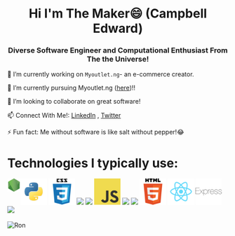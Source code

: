 <h1 align = "center">Hi I'm The Maker😄 (Campbell Edward)</h1>
<h3 align="center">Diverse Software Engineer and Computational Enthusiast From The the Universe!</h3>




🔭 I’m currently working on  `Myoutlet.ng`- an e-commerce creator.


🌱 I’m currently pursuing Myoutlet.ng ([here](https://github.com/))!!

👯 I’m looking to collaborate on great software!

📫 Connect With Me!: [LinkedIn](https://www.linkedin.com/in/edward-campbell-a9b770135/) , [Twitter](https://twitter.com/cratosofficial) 


⚡ Fun fact: Me without software is like salt without pepper!😂

# Technologies I typically use:
<p>
<img align="left" alt="Nodejs" width="30px" src="https://raw.githubusercontent.com/github/explore/80688e429a7d4ef2fca1e82350fe8e3517d3494d/topics/nodejs/nodejs.png" />

<img width = "60px" src= "https://raw.githubusercontent.com/github/explore/80688e429a7d4ef2fca1e82350fe8e3517d3494d/topics/python/python.png"/>
<img width = "60px" src="https://raw.githubusercontent.com/github/explore/80688e429a7d4ef2fca1e82350fe8e3517d3494d/topics/css/css.png"/>
<img width = "60px" src = "https://img.icons8.com/color/452/mongodb.png"/>
<img width = "60px" src = "https://rawcdn.githack.com/devicons/devicon/9c6bfdb9783cdfe1018666ed76adcfd3eab6fad6/icons/docker/docker-original-wordmark.svg"/>
<img width = "60px" src = "https://raw.githubusercontent.com/github/explore/80688e429a7d4ef2fca1e82350fe8e3517d3494d/topics/javascript/javascript.png"/>
<img width = "60px"  src="https://cdn.freebiesupply.com/logos/thumbs/2x/c-logo.png" />
<img width = "60px"  src="http://pngimg.com/uploads/mysql/mysql_PNG9.png"/>
<img width = "60px" src= "https://raw.githubusercontent.com/github/explore/80688e429a7d4ef2fca1e82350fe8e3517d3494d/topics/html/html.png" />
<img width = "60px" src = "https://raw.githubusercontent.com/github/explore/80688e429a7d4ef2fca1e82350fe8e3517d3494d/topics/react/react.png"/>
<img width = "60px" src = "https://raw.githubusercontent.com/github/explore/80688e429a7d4ef2fca1e82350fe8e3517d3494d/topics/express/express.png"/>
<img  width = "60px"src ="https://www.raspberrypi.org/wp-content/uploads/2011/10/Raspi-PGB001.png"/>
</p>

<p><img align="center" src="https://github-readme-streak-stats.herokuapp.com/?user=RonaldColyar&" alt="Ron" /></p>
